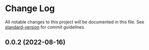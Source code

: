 # Change Log

All notable changes to this project will be documented in this file. See [standard-version](https://github.com/conventional-changelog/standard-version) for commit guidelines.

## 0.0.2 (2022-08-16)
